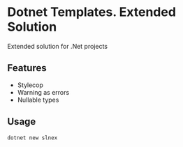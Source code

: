 # Dotnet Templates. Extended Solution

Extended solution for .Net projects

## Features

- Stylecop
- Warning as errors
- Nullable types

## Usage

```
dotnet new slnex
```